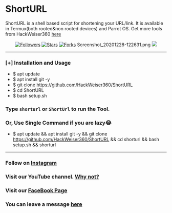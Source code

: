 # ShortURL
ShortURL is a shell based script for shortening your URL/link. It is available in Termux(both rooted&non rooted devices) and Parrot OS. Get more tools from HackWeiser360 [here](https://GitHub.com/HackWeiser360) 
<p align="center">
<a href="https://github.com/HackWeiser360/followers"><img title="Followers" src="https://img.shields.io/github/followers/HackWeiser360?color=blue&style=flat-square"></a>
<a href="https://github.com/HackWeiser360/ShortURl/stargazers/"><img title="Stars" src="https://img.shields.io/github/stars/HackWeiser360/ShortURl?color=red&style=flat-square"></a>
<a href="https://github.com/HackWeiser360/ShortURl/network/members"><img title="Forks" src="https://img.shields.io/github/forks/HackWeiser360/ShortURl?color=red&style=flat-square"></a>
Screenshot_20201228-122631.png
<a href="https://hits.seeyoufarm.com"><img src="https://hits.seeyoufarm.com/api/count/incr/badge.svg?url=https%3A%2F%2Fgithub.com%FHackWeiser360%2FShortURl&count_bg=%2379C83D&title_bg=%23555555&icon=probot.svg&icon_color=%2300FF6D&title=hits&edge_flat=false"/></a>
</p>

***
### [+] Installation and Usage
* $ apt update
* $ apt install git -y
* $ git clone https://github.com/HackWeiser360/ShortURL
* $ cd ShortURL
* $ bash setup.sh

### Type `shorturl` or `ShortUrl` to run the Tool.
### Or, Use Single Command if you are lazy😂

* $ apt update && apt install git -y && git clone https://github.com/HackWeiser360/ShortURL && cd shorturl && bash setup.sh && shorturl
***

### Follow on [Instagram](https://www.instagram.com/madmax4708/)
### Visit our YouTube channel. [Why not?](https://youtube.com/channel/UC02OkpTZkxRZCEzFjawf6mA)
### Visit our [FaceBook Page](fb.me/HackWeiser360)
### You can leave a message [here](m.me/HackWeiser360)
